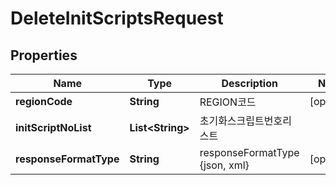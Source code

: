 
# DeleteInitScriptsRequest

## Properties
Name | Type | Description | Notes
------------ | ------------- | ------------- | -------------
**regionCode** | **String** | REGION코드 |  [optional]
**initScriptNoList** | **List&lt;String&gt;** | 초기화스크립트번호리스트 | 
**responseFormatType** | **String** | responseFormatType {json, xml} |  [optional]



